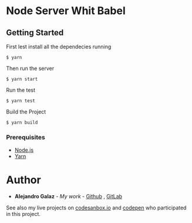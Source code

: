 # Node Server Whit Babel

## Getting Started

First lest install all the dependecies running

```
$ yarn
```

Then run the server

```
$ yarn start
```

Run the test

```
$ yarn test
```

Build the Project

```
$ yarn build
```

### Prerequisites

- [Node.js](https://nodejs.org/es/)
- [Yarn](https://yarnpkg.com)

# Author

- **Alejandro Galaz** - _My work_ - [Github](https://github.com/alejandrogalaz21) , [GitLab](https://gitlab.com/alejandrogalaz21)

See also my live projects on [codesanbox.io](https://codesandbox.io/alejandrogalaz21) and [codepen](https://codepen.io/alejandrogalaz21) who participated in this project.
